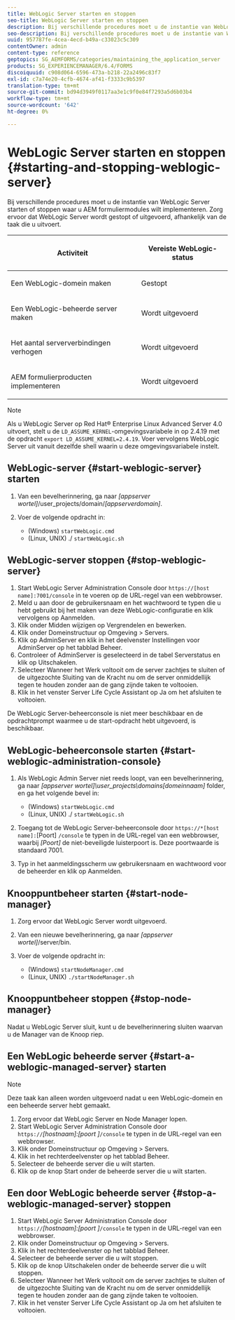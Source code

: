 ```yaml
---
title: WebLogic Server starten en stoppen
seo-title: WebLogic Server starten en stoppen
description: Bij verschillende procedures moet u de instantie van WebLogic Server starten of stoppen waar u AEM formuliermodules wilt implementeren. In dit document wordt beschreven hoe u de WebLogic-server start en stopt.
seo-description: Bij verschillende procedures moet u de instantie van WebLogic Server starten of stoppen waar u AEM formuliermodules wilt implementeren. In dit document wordt beschreven hoe u de WebLogic-server start en stopt.
uuid: 957787fe-4cea-4ecd-b49a-c33023c5c309
contentOwner: admin
content-type: reference
geptopics: SG_AEMFORMS/categories/maintaining_the_application_server
products: SG_EXPERIENCEMANAGER/6.4/FORMS
discoiquuid: c908d064-6596-473a-b218-22a2496c83f7
exl-id: c7a74e20-4cfb-4674-af41-f3333c9b5397
translation-type: tm+mt
source-git-commit: bd94d3949f0117aa3e1c9f0e84f7293a5d6b03b4
workflow-type: tm+mt
source-wordcount: '642'
ht-degree: 0%

---
```


# WebLogic Server starten en stoppen {#starting-and-stopping-weblogic-server}

Bij verschillende procedures moet u de instantie van WebLogic Server starten of stoppen waar u AEM formuliermodules wilt implementeren. Zorg ervoor dat WebLogic Server wordt gestopt of uitgevoerd, afhankelijk van de taak die u uitvoert.

<table> 
 <thead> 
  <tr> 
   <th><p>Activiteit</p></th> 
   <th><p>Vereiste WebLogic-status</p></th> 
  </tr> 
 </thead> 
 <tbody>
  <tr> 
   <td><p>Een WebLogic-domein maken</p></td> 
   <td><p>Gestopt</p></td> 
  </tr> 
  <tr> 
   <td><p>Een WebLogic-beheerde server maken</p></td> 
   <td><p>Wordt uitgevoerd</p></td> 
  </tr> 
  <tr> 
   <td><p>Het aantal serververbindingen verhogen</p></td> 
   <td><p>Wordt uitgevoerd</p></td> 
  </tr> 
  <tr> 
   <td><p>AEM formulierproducten implementeren</p></td> 
   <td><p>Wordt uitgevoerd</p></td> 
  </tr> 
 </tbody> 
</table>

>[!NOTE]
>
>Als u WebLogic Server op Red Hat® Enterprise Linux Advanced Server 4.0 uitvoert, stelt u de `LD_ASSUME_KERNEL`-omgevingsvariabele in op 2.4.19 met de opdracht `export LD_ASSUME_KERNEL=2.4.19`. Voer vervolgens WebLogic Server uit vanuit dezelfde shell waarin u deze omgevingsvariabele instelt.

## WebLogic-server {#start-weblogic-server} starten

1. Van een bevelherinnering, ga naar *[appserver wortel]*/user_projects/domain/*[appserverdomain]*.
1. Voer de volgende opdracht in:

   * (Windows) `startWebLogic.cmd`
   * (Linux, UNIX) ./ `startWebLogic.sh`

## WebLogic-server stoppen {#stop-weblogic-server}

1. Start WebLogic Server Administration Console door `https://[host name]:7001/console` in te voeren op de URL-regel van een webbrowser.
1. Meld u aan door de gebruikersnaam en het wachtwoord te typen die u hebt gebruikt bij het maken van deze WebLogic-configuratie en klik vervolgens op Aanmelden.
1. Klik onder Midden wijzigen op Vergrendelen en bewerken.
1. Klik onder Domeinstructuur op Omgeving > Servers.
1. Klik op AdminServer en klik in het deelvenster Instellingen voor AdminServer op het tabblad Beheer.
1. Controleer of AdminServer is geselecteerd in de tabel Serverstatus en klik op Uitschakelen.
1. Selecteer Wanneer het Werk voltooit om de server zachtjes te sluiten of de uitgezochte Sluiting van de Kracht nu om de server onmiddellijk tegen te houden zonder aan de gang zijnde taken te voltooien.
1. Klik in het venster Server Life Cycle Assistant op Ja om het afsluiten te voltooien.

De WebLogic Server-beheerconsole is niet meer beschikbaar en de opdrachtprompt waarmee u de start-opdracht hebt uitgevoerd, is beschikbaar.

## WebLogic-beheerconsole starten {#start-weblogic-administration-console}

1. Als WebLogic Admin Server niet reeds loopt, van een bevelherinnering, ga naar *[appserver wortel]\user_projects\domains\[domeinnaam]* folder, en ga het volgende bevel in:

   * (Windows) `startWebLogic.cmd`
   * (Linux, UNIX) ./ `startWebLogic.sh`

1. Toegang tot de WebLogic Server-beheerconsole door `https://*[host name]:`[Poort] `/console` te typen in de URL-regel van een webbrowser, waarbij *[Poort]* de niet-beveiligde luisterpoort is. Deze poortwaarde is standaard 7001.
1. Typ in het aanmeldingsscherm uw gebruikersnaam en wachtwoord voor de beheerder en klik op Aanmelden.

## Knooppuntbeheer starten {#start-node-manager}

1. Zorg ervoor dat WebLogic Server wordt uitgevoerd.
1. Van een nieuwe bevelherinnering, ga naar *[appserver wortel]*/server/bin.
1. Voer de volgende opdracht in:

   * (Windows) `startNodeManager.cmd`
   * (Linux, UNIX) `./startNodeManager.sh`

## Knooppuntbeheer stoppen {#stop-node-manager}

Nadat u WebLogic Server sluit, kunt u de bevelherinnering sluiten waarvan u de Manager van de Knoop riep.

## Een WebLogic beheerde server {#start-a-weblogic-managed-server} starten

>[!NOTE]
>
>Deze taak kan alleen worden uitgevoerd nadat u een WebLogic-domein en een beheerde server hebt gemaakt.

1. Zorg ervoor dat WebLogic Server en Node Manager lopen.
1. Start WebLogic Server Administration Console door `https://`*[hostnaam]:[poort ]*`/console` te typen in de URL-regel van een webbrowser.
1. Klik onder Domeinstructuur op Omgeving > Servers.
1. Klik in het rechterdeelvenster op het tabblad Beheer.
1. Selecteer de beheerde server die u wilt starten.
1. Klik op de knop Start onder de beheerde server die u wilt starten.

## Een door WebLogic beheerde server {#stop-a-weblogic-managed-server} stoppen

1. Start WebLogic Server Administration Console door `https://`*[hostnaam]:[poort ]*`/console` te typen in de URL-regel van een webbrowser.
1. Klik onder Domeinstructuur op Omgeving > Servers.
1. Klik in het rechterdeelvenster op het tabblad Beheer.
1. Selecteer de beheerde server die u wilt stoppen.
1. Klik op de knop Uitschakelen onder de beheerde server die u wilt stoppen.
1. Selecteer Wanneer het Werk voltooit om de server zachtjes te sluiten of de uitgezochte Sluiting van de Kracht nu om de server onmiddellijk tegen te houden zonder aan de gang zijnde taken te voltooien.
1. Klik in het venster Server Life Cycle Assistant op Ja om het afsluiten te voltooien.
